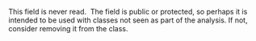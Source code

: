 This field is never read.  The field is public or protected, so perhaps it is intended to be used with classes not seen as part of the analysis. If not, consider removing it from the class.